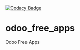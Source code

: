 [![Codacy Badge](https://api.codacy.com/project/badge/Grade/99b557411ef14167aad39f2d8bead0b2)](https://www.codacy.com/app/thefuturelens/odoo_free_apps?utm_source=github.com&amp;utm_medium=referral&amp;utm_content=thefuturelens/odoo_free_apps&amp;utm_campaign=Badge_Grade)

# odoo_free_apps
Odoo Free Apps
